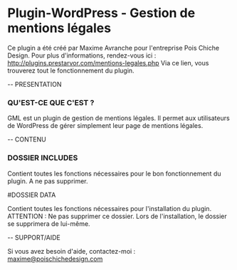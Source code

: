 # Plugin-WordPress - Gestion de mentions légales

Ce plugin a été créé par Maxime Avranche pour l'entreprise Pois Chiche Design.
Pour plus d'informations, rendez-vous ici : http://plugins.prestarvor.com/mentions-legales.php
Via ce lien, vous trouverez tout le fonctionnement du plugin.

-- PRESENTATION

### QU'EST-CE QUE C'EST ?
GML est un plugin de gestion de mentions légales. Il permet aux utilisateurs de WordPress de gérer
simplement leur page de mentions légales.

-- CONTENU

### DOSSIER INCLUDES

Contient toutes les fonctions nécessaires pour le bon fonctionnement du plugin.
A ne pas supprimer.

#DOSSIER DATA

Contient toutes les fonctions nécessaires pour l'installation du plugin.
ATTENTION : Ne pas supprimer ce dossier. Lors de l'installation, le dossier se supprimera de lui-même.

-- SUPPORT/AIDE

Si vous avez besoin d'aide, contactez-moi : maxime@poischichedesign.com
